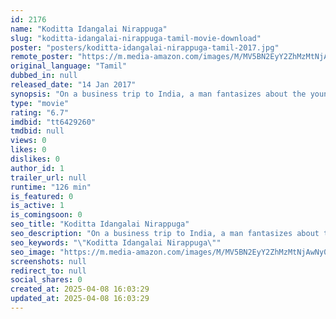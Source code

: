 ```yaml
---
id: 2176
name: "Koditta Idangalai Nirappuga"
slug: "koditta-idangalai-nirappuga-tamil-movie-download"
poster: "posters/koditta-idangalai-nirappuga-tamil-2017.jpg"
remote_poster: "https://m.media-amazon.com/images/M/MV5BN2EyY2ZhMzMtNjAwNy00MGUyLWJmOTYtMDY5Njk2OWQ4YzFjXkEyXkFqcGdeQXVyMTEzNzg0Mjkx._V1_SX300.jpg"
original_language: "Tamil"
dubbed_in: null
released_date: "14 Jan 2017"
synopsis: "On a business trip to India, a man fantasizes about the young wife of his middle-aged driver."
type: "movie"
rating: "6.7"
imdbid: "tt6429260"
tmdbid: null
views: 0
likes: 0
dislikes: 0
author_id: 1
trailer_url: null
runtime: "126 min"
is_featured: 0
is_active: 1
is_comingsoon: 0
seo_title: "Koditta Idangalai Nirappuga"
seo_description: "On a business trip to India, a man fantasizes about the young wife of his middle-aged driver."
seo_keywords: "\"Koditta Idangalai Nirappuga\""
seo_image: "https://m.media-amazon.com/images/M/MV5BN2EyY2ZhMzMtNjAwNy00MGUyLWJmOTYtMDY5Njk2OWQ4YzFjXkEyXkFqcGdeQXVyMTEzNzg0Mjkx._V1_SX300.jpg"
screenshots: null
redirect_to: null
social_shares: 0
created_at: 2025-04-08 16:03:29
updated_at: 2025-04-08 16:03:29
---
```


